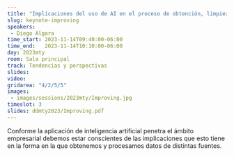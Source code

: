 ```yaml
---
title: "Implicaciones del uso de AI en el proceso de obtención, limpieza y transformación de datos, presentado por Improving"
slug: keynote-improving
speakers:
 - Diego Algara
time_start: 2023-11-14T09:40:00-06:00
time_end:   2023-11-14T10:10:00-06:00
day: 2023mty
room: Sala principal 
track: Tendencias y perspectivas
slides: 
video: 
gridarea: "4/2/5/5"
images:
 - images/sessions/2023mty/Improving.jpg
timeslot: 3
slides: ddmty2023/Improving.pdf
---
```



Conforme la aplicación de inteligencia artificial penetra el ámbito empresarial debemos estar conscientes de las implicaciones que esto tiene en la forma en la que obtenemos y procesamos datos de distintas fuentes.

